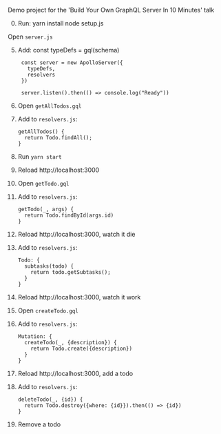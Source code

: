 Demo project for the 'Build Your Own GraphQL Server In 10 Minutes' talk

0. Run:
        yarn install
        node setup.js

  Open `server.js`

5. Add:
        const typeDefs = gql(schema)

        const server = new ApolloServer({
          typeDefs,
          resolvers
        })

        server.listen().then(() => console.log("Ready"))

9. Open `getAllTodos.gql`
10. Add to `resolvers.js`:

        getAllTodos() {
          return Todo.findAll();
        }

12. Run `yarn start`
13. Reload http://localhost:3000
14. Open `getTodo.gql`
15. Add to `resolvers.js`:

        getTodo(_, args) {
          return Todo.findById(args.id)
        }

16. Reload http://localhost:3000, watch it die
17. Add to `resolvers.js`:

        Todo: {
          subtasks(todo) {
            return todo.getSubtasks();
          }
        }

18. Reload http://localhost:3000, watch it work
19. Open `createTodo.gql`
20. Add to `resolvers.js`:

        Mutation: {
          createTodo(_, {description}) {
            return Todo.create({description})
          }
        }

21. Reload http://localhost:3000, add a todo
22. Add to `resolvers.js`:

        deleteTodo(_, {id}) {
          return Todo.destroy({where: {id}}).then(() => {id})
        }

23. Remove a todo


